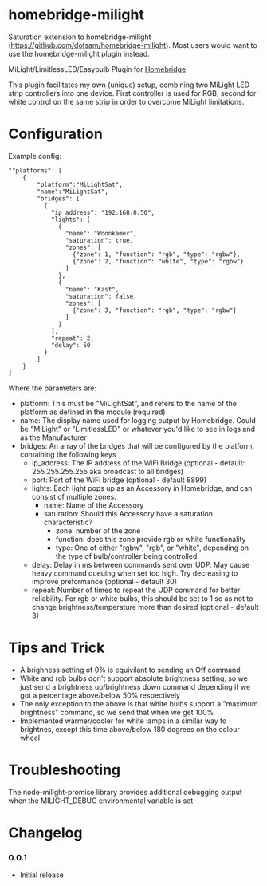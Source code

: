 # homebridge-milight
Saturation extension to homebridge-milight (https://github.com/dotsam/homebridge-milight). Most users would want to use the homebridge-milight plugin instead.

MiLight/LimitlessLED/Easybulb Plugin for [Homebridge](https://github.com/nfarina/homebridge)

This plugin facilitates my own (unique) setup, combining two MiLight LED strip controllers into one device. First controller is used for RGB, second for white control on the same strip in order to overcome MiLight limitations.

# Configuration

Example config:

```
""platforms": [
    {
        "platform":"MiLightSat",
        "name":"MiLightSat",
        "bridges": [
          {
            "ip_address": "192.168.8.50",
            "lights": [
              {
                "name": "Woonkamer",
                "saturation": true,
                "zones": [
                  {"zone": 1, "function": "rgb", "type": "rgbw"},
                  {"zone": 2, "function": "white", "type": "rgbw"}
                ]
              },
              {
                "name": "Kast",
                "saturation": false,
                "zones": [
                  {"zone": 3, "function": "rgb", "type": "rgbw"}
                ]
              }
            ],
            "repeat": 2,
            "delay": 50
          }
        ]
    }
]

```

Where the parameters are:

 * platform: This must be "MiLightSat", and refers to the name of the platform as defined in the module (required)
 * name: The display name used for logging output by Homebridge. Could be "MiLight" or "LimitlessLED" or whatever you'd like to see in logs and as the Manufacturer
 * bridges: An array of the bridges that will be configured by the platform, containing the following keys
   * ip_address: The IP address of the WiFi Bridge (optional - default: 255.255.255.255 aka broadcast to all bridges)
   * port: Port of the WiFi bridge (optional - default 8899)
   * lights: Each light pops up as an Accessory in Homebridge, and can consist of multiple zones.
     * name: Name of the Accessory
     * saturation: Should this Accessory have a saturation characteristic?
        * zone: number of the zone
        * function: does this zone provide rgb or white functionality
        * type: One of either "rgbw", "rgb", or "white", depending on the type of bulb/controller being controlled.
   * delay: Delay in ms between commands sent over UDP. May cause heavy command queuing when set too high. Try decreasing to improve preformance (optional - default 30)
   * repeat: Number of times to repeat the UDP command for better reliability. For rgb or white bulbs, this should be set to 1 so as not to change brightness/temperature more than desired (optional - default 3)


# Tips and Trick
 * A brighness setting of 0% is equivilant to sending an Off command
 * White and rgb bulbs don't support absolute brightness setting, so we just send a brightness up/brightness down command depending if we got a percentage above/below 50% respectively
 * The only exception to the above is that white bulbs support a "maximum brightness" command, so we send that when we get 100%
 * Implemented warmer/cooler for white lamps in a similar way to brightnes, except this time above/below 180 degrees on the colour wheel

# Troubleshooting
The node-milight-promise library provides additional debugging output when the MILIGHT_DEBUG environmental variable is set

# Changelog

### 0.0.1
 * Initial release
